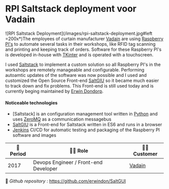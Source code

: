 # RPI Saltstack deployment voor Vadain

![RPI Saltstack Deployment](/images/rpi-saltstack-deployment.jpg#left =200x*)The employees of curtain manufacturer [Vadain](http://www.vadain.nl) are using [Raspberry PI's](https://www.raspberrypi.org/) to automate several tasks in their workshops, like RFID tag scanning and printing and keeping track of orders. Software for these Raspberry PI's is developed in-house with [TKinter](https://docs.python.org/3/library/tk.html) and is operated with a touchscreen.

I used [Saltstack](https://www.saltstack.com/) to implement a custom solution so all Raspberry PI's in the workshops are remotely manageable and configurable. Performing autoamtic updates of the software was now possible and I used and customized the Open Source Front-end [SaltGIU](https://github.com/erwindon/SaltGUI) so it became much easier to track down and fix problems. This Front-end is still used today and is currently beging maintained by [Erwin Dondorp](https://github.com/erwindon/).

#### Noticeable technologies
- [Saltstack] is an configuration management tool written in [Python](http://www.python.org) and uses [ZeroMQ](https://zeromq.org/) as a communication messagebus
- [SaltGIU](https://github.com/erwindon/SaltGUI) is a Front-end for Saltstack written in ES6 and runs in a browser
- [Jenkins](https://www.jenkins.io/) CI/CD for automatic testing and packaging of the Raspberry PI software and images

| :calendar: Period  | :man_technologist: Role               | :man_office_worker: Customer  |
| ------------------ | ------------------------------------- | ----------------------------- |
| 2017               | Devops Engineer / Front-end Developer | [Vadain](https://vadain.nl/)  |

:link: _Github repository_ : https://github.com/erwindon/SaltGUI
